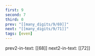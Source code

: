 ```yaml
---
first: 9
second: 7
third: 0
prev: "[[many_digits/9/69]]"
next: "[[many_digits/9/71]]"
tags: [even]
---
```

prev2-in-text: [[68]]
next2-in-text: [[72]]
